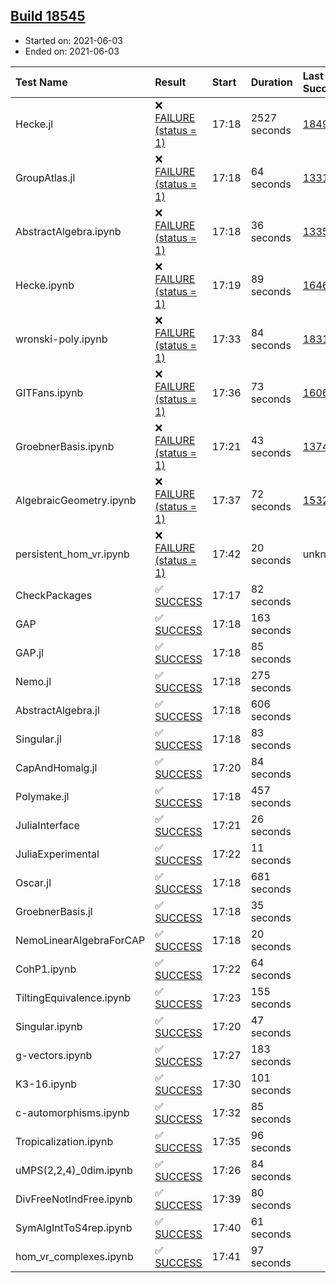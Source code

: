 ## [Build 18545](https://oscarci.mathematik.uni-kl.de/job/oscar/18545/)

* Started on: 2021-06-03
* Ended on: 2021-06-03

| Test Name    | Result | Start | Duration | Last Success | First Failure |
|:-------------|:-------|:------|:---------|:-------------|:--------------|
| Hecke.jl | ❌ [FAILURE (status = 1)](https://oscarci.mathematik.uni-kl.de/job/oscar/18545/artifact/logs/build-18545/Hecke.jl.log) | 17:18 | 2527 seconds | [18490](https://oscarci.mathematik.uni-kl.de/job/oscar/18490/) | [18491](https://oscarci.mathematik.uni-kl.de/job/oscar/18491/) |
| GroupAtlas.jl | ❌ [FAILURE (status = 1)](https://oscarci.mathematik.uni-kl.de/job/oscar/18545/artifact/logs/build-18545/GroupAtlas.jl.log) | 17:18 | 64 seconds | [13311](https://oscarci.mathematik.uni-kl.de/job/oscar/13311/) | [13312](https://oscarci.mathematik.uni-kl.de/job/oscar/13312/) |
| AbstractAlgebra.ipynb | ❌ [FAILURE (status = 1)](https://oscarci.mathematik.uni-kl.de/job/oscar/18545/artifact/logs/build-18545/AbstractAlgebra.ipynb.log) | 17:18 | 36 seconds | [13355](https://oscarci.mathematik.uni-kl.de/job/oscar/13355/) | [13356](https://oscarci.mathematik.uni-kl.de/job/oscar/13356/) |
| Hecke.ipynb | ❌ [FAILURE (status = 1)](https://oscarci.mathematik.uni-kl.de/job/oscar/18545/artifact/logs/build-18545/Hecke.ipynb.log) | 17:19 | 89 seconds | [16463](https://oscarci.mathematik.uni-kl.de/job/oscar/16463/) | [16464](https://oscarci.mathematik.uni-kl.de/job/oscar/16464/) |
| wronski-poly.ipynb | ❌ [FAILURE (status = 1)](https://oscarci.mathematik.uni-kl.de/job/oscar/18545/artifact/logs/build-18545/wronski-poly.ipynb.log) | 17:33 | 84 seconds | [18314](https://oscarci.mathematik.uni-kl.de/job/oscar/18314/) | [18315](https://oscarci.mathematik.uni-kl.de/job/oscar/18315/) |
| GITFans.ipynb | ❌ [FAILURE (status = 1)](https://oscarci.mathematik.uni-kl.de/job/oscar/18545/artifact/logs/build-18545/GITFans.ipynb.log) | 17:36 | 73 seconds | [16068](https://oscarci.mathematik.uni-kl.de/job/oscar/16068/) | [16069](https://oscarci.mathematik.uni-kl.de/job/oscar/16069/) |
| GroebnerBasis.ipynb | ❌ [FAILURE (status = 1)](https://oscarci.mathematik.uni-kl.de/job/oscar/18545/artifact/logs/build-18545/GroebnerBasis.ipynb.log) | 17:21 | 43 seconds | [13748](https://oscarci.mathematik.uni-kl.de/job/oscar/13748/) | [13749](https://oscarci.mathematik.uni-kl.de/job/oscar/13749/) |
| AlgebraicGeometry.ipynb | ❌ [FAILURE (status = 1)](https://oscarci.mathematik.uni-kl.de/job/oscar/18545/artifact/logs/build-18545/AlgebraicGeometry.ipynb.log) | 17:37 | 72 seconds | [15322](https://oscarci.mathematik.uni-kl.de/job/oscar/15322/) | [15323](https://oscarci.mathematik.uni-kl.de/job/oscar/15323/) |
| persistent_hom_vr.ipynb | ❌ [FAILURE (status = 1)](https://oscarci.mathematik.uni-kl.de/job/oscar/18545/artifact/logs/build-18545/persistent_hom_vr.ipynb.log) | 17:42 | 20 seconds | unknown | unknown |
| CheckPackages | ✅ [SUCCESS](https://oscarci.mathematik.uni-kl.de/job/oscar/18545/artifact/logs/build-18545/CheckPackages.log) | 17:17 | 82 seconds |  |  |
| GAP | ✅ [SUCCESS](https://oscarci.mathematik.uni-kl.de/job/oscar/18545/artifact/logs/build-18545/GAP.log) | 17:18 | 163 seconds |  |  |
| GAP.jl | ✅ [SUCCESS](https://oscarci.mathematik.uni-kl.de/job/oscar/18545/artifact/logs/build-18545/GAP.jl.log) | 17:18 | 85 seconds |  |  |
| Nemo.jl | ✅ [SUCCESS](https://oscarci.mathematik.uni-kl.de/job/oscar/18545/artifact/logs/build-18545/Nemo.jl.log) | 17:18 | 275 seconds |  |  |
| AbstractAlgebra.jl | ✅ [SUCCESS](https://oscarci.mathematik.uni-kl.de/job/oscar/18545/artifact/logs/build-18545/AbstractAlgebra.jl.log) | 17:18 | 606 seconds |  |  |
| Singular.jl | ✅ [SUCCESS](https://oscarci.mathematik.uni-kl.de/job/oscar/18545/artifact/logs/build-18545/Singular.jl.log) | 17:18 | 83 seconds |  |  |
| CapAndHomalg.jl | ✅ [SUCCESS](https://oscarci.mathematik.uni-kl.de/job/oscar/18545/artifact/logs/build-18545/CapAndHomalg.jl.log) | 17:20 | 84 seconds |  |  |
| Polymake.jl | ✅ [SUCCESS](https://oscarci.mathematik.uni-kl.de/job/oscar/18545/artifact/logs/build-18545/Polymake.jl.log) | 17:18 | 457 seconds |  |  |
| JuliaInterface | ✅ [SUCCESS](https://oscarci.mathematik.uni-kl.de/job/oscar/18545/artifact/logs/build-18545/JuliaInterface.log) | 17:21 | 26 seconds |  |  |
| JuliaExperimental | ✅ [SUCCESS](https://oscarci.mathematik.uni-kl.de/job/oscar/18545/artifact/logs/build-18545/JuliaExperimental.log) | 17:22 | 11 seconds |  |  |
| Oscar.jl | ✅ [SUCCESS](https://oscarci.mathematik.uni-kl.de/job/oscar/18545/artifact/logs/build-18545/Oscar.jl.log) | 17:18 | 681 seconds |  |  |
| GroebnerBasis.jl | ✅ [SUCCESS](https://oscarci.mathematik.uni-kl.de/job/oscar/18545/artifact/logs/build-18545/GroebnerBasis.jl.log) | 17:18 | 35 seconds |  |  |
| NemoLinearAlgebraForCAP | ✅ [SUCCESS](https://oscarci.mathematik.uni-kl.de/job/oscar/18545/artifact/logs/build-18545/NemoLinearAlgebraForCAP.log) | 17:18 | 20 seconds |  |  |
| CohP1.ipynb | ✅ [SUCCESS](https://oscarci.mathematik.uni-kl.de/job/oscar/18545/artifact/logs/build-18545/CohP1.ipynb.log) | 17:22 | 64 seconds |  |  |
| TiltingEquivalence.ipynb | ✅ [SUCCESS](https://oscarci.mathematik.uni-kl.de/job/oscar/18545/artifact/logs/build-18545/TiltingEquivalence.ipynb.log) | 17:23 | 155 seconds |  |  |
| Singular.ipynb | ✅ [SUCCESS](https://oscarci.mathematik.uni-kl.de/job/oscar/18545/artifact/logs/build-18545/Singular.ipynb.log) | 17:20 | 47 seconds |  |  |
| g-vectors.ipynb | ✅ [SUCCESS](https://oscarci.mathematik.uni-kl.de/job/oscar/18545/artifact/logs/build-18545/g-vectors.ipynb.log) | 17:27 | 183 seconds |  |  |
| K3-16.ipynb | ✅ [SUCCESS](https://oscarci.mathematik.uni-kl.de/job/oscar/18545/artifact/logs/build-18545/K3-16.ipynb.log) | 17:30 | 101 seconds |  |  |
| c-automorphisms.ipynb | ✅ [SUCCESS](https://oscarci.mathematik.uni-kl.de/job/oscar/18545/artifact/logs/build-18545/c-automorphisms.ipynb.log) | 17:32 | 85 seconds |  |  |
| Tropicalization.ipynb | ✅ [SUCCESS](https://oscarci.mathematik.uni-kl.de/job/oscar/18545/artifact/logs/build-18545/Tropicalization.ipynb.log) | 17:35 | 96 seconds |  |  |
| uMPS(2,2,4)_0dim.ipynb | ✅ [SUCCESS](https://oscarci.mathematik.uni-kl.de/job/oscar/18545/artifact/logs/build-18545/uMPS-2-2-4-_0dim.ipynb.log) | 17:26 | 84 seconds |  |  |
| DivFreeNotIndFree.ipynb | ✅ [SUCCESS](https://oscarci.mathematik.uni-kl.de/job/oscar/18545/artifact/logs/build-18545/DivFreeNotIndFree.ipynb.log) | 17:39 | 80 seconds |  |  |
| SymAlgIntToS4rep.ipynb | ✅ [SUCCESS](https://oscarci.mathematik.uni-kl.de/job/oscar/18545/artifact/logs/build-18545/SymAlgIntToS4rep.ipynb.log) | 17:40 | 61 seconds |  |  |
| hom_vr_complexes.ipynb | ✅ [SUCCESS](https://oscarci.mathematik.uni-kl.de/job/oscar/18545/artifact/logs/build-18545/hom_vr_complexes.ipynb.log) | 17:41 | 97 seconds |  |  |
